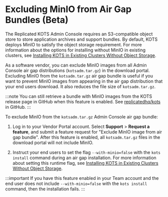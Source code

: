 # Excluding MinIO from Air Gap Bundles (Beta)

The Replicated KOTS Admin Console requires an S3-compatible object store to store application archives and support bundles. By default, KOTS deploys MinIO to satisfy the object storage requirement. For more information about the options for installing without MinIO in existing clusters, see [Installing KOTS in Existing Clusters Without Object Storage](/enterprise/installing-stateful-component-requirements).

As a software vendor, you can exclude MinIO images from all Admin Console air gap distributions (`kotsadm.tar.gz`) in the download portal. Excluding MinIO from the `kotsadm.tar.gz` air gap bundle is useful if you want to prevent MinIO images from appearing in the air gap distribution that your end users download. It also reduces the file size of `kotsadm.tar.gz`.

:::note
You can still retrieve a bundle with MinIO images from the KOTS release page in GitHub when this feature is enabled. See [replicatedhq/kots](https://github.com/replicatedhq/kots/releases/) in GitHub.
:::

To exclude MinIO from the `kotsadm.tar.gz` Admin Console air gap bundle:

1. Log in to your Vendor Portal account. Select **Support** > **Request a feature**, and submit a feature request for "Exclude MinIO image from air gap bundle". After this feature is enabled, all `kotsadm.tar.gz` files in the download portal will not include MinIO.

1. Instruct your end users to set the flag `--with-minio=false` with the `kots install` command during an air gap installation. For more information about setting this runtime flag, see [Installing KOTS in Existing Clusters Without Object Storage](/enterprise/installing-stateful-component-requirements).

  :::important
  If you have this feature enabled in your Team account and the end user does not include `--with-minio=false` with the `kots install` command, then the installation fails.
  :::
